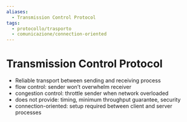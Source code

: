 ```yaml
---
aliases:
  - Transmission Control Protocol
tags:
  - protocollo/trasporto
  - comunicazione/connection-oriented
---
```

# Transmission Control Protocol

- Reliable transport between sending and receiving process 
- flow control: sender won’t overwhelm receiver 
- congestion control: throttle sender when network overloaded 
- does not provide: timing, minimum throughput guarantee, security 
- connection-oriented: setup required between client and server processes

